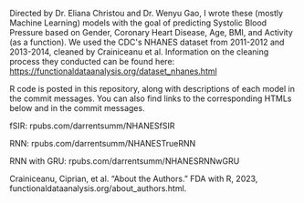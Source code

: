 Directed by Dr. Eliana Christou and Dr. Wenyu Gao, I wrote these (mostly Machine Learning) models with the goal of predicting Systolic Blood Pressure based on Gender, Coronary Heart Disease, Age, BMI, and Activity (as a function). We used the CDC's NHANES dataset from 2011-2012 and 2013-2014, cleaned by Crainiceanu et al. Information on the cleaning process they conducted can be found here: https://functionaldataanalysis.org/dataset_nhanes.html

R code is posted in this repository, along with descriptions of each model in the commit messages. You can also find links to the corresponding HTMLs below and in the commit messages.

fSIR: rpubs.com/darrentsumm/NHANESfSIR

RNN: rpubs.com/darrentsumm/NHANESTrueRNN

RNN with GRU: rpubs.com/darrentsumm/NHANESRNNwGRU

Crainiceanu, Ciprian, et al. “About the Authors.” FDA with R, 2023,     functionaldataanalysis.org/about_authors.html. 
